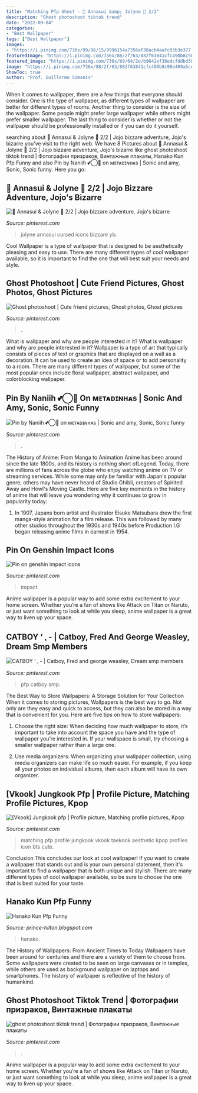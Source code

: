 ```yaml
---
title: "Matching Pfp Ghost - 🌟 Annasui &amp; Jolyne 🌟 2/2"
description: "Ghost photoshoot tiktok trend"
date: "2022-09-04"
categories:
- "Best Wallpaper"
tags: ["Best Wallpaper"]
images:
- "https://i.pinimg.com/736x/99/96/15/9996154a7356af38acb4aafc03b3e377.jpg"
featuredImage: "https://i.pinimg.com/736x/88/2f/63/882f63841cfc490b8c98e409a5cd5047.jpg"
featured_image: "https://i.pinimg.com/736x/b9/64/2e/b9642ef38edcfddbd38ad9cb545629f7.jpg"
image: "https://i.pinimg.com/736x/88/2f/63/882f63841cfc490b8c98e409a5cd5047.jpg"
ShowToc: true
author: "Prof. Guillermo Simonis"
---
```



When it comes to wallpaper, there are a few things that everyone should consider. One is the type of wallpaper, as different types of wallpaper are better for different types of rooms. Another thing to consider is the size of the wallpaper. Some people might prefer large wallpaper while others might prefer smaller wallpaper. The last thing to consider is whether or not the wallpaper should be professionally installed or if you can do it yourself.

	

		
searching about 🌟 Annasui &amp; Jolyne 🌟 2/2 | Jojo bizzare adventure, Jojo&#039;s bizarre you've visit to the right web. We have 8 Pictures about 🌟 Annasui &amp; Jolyne 🌟 2/2 | Jojo bizzare adventure, Jojo&#039;s bizarre like ghost photoshoot tiktok trend | Фотографии призраков, Винтажные плакаты, Hanako Kun Pfp Funny and also Pin by Naniih 💕⃝🐺 on ᴍᴇᴛᴀᴅɪɴʜᴀs | Sonic and amy, Sonic, Sonic funny. Here you go:
		
    
## 🌟 Annasui &amp; Jolyne 🌟 2/2 | Jojo Bizzare Adventure, Jojo&#039;s Bizarre

<img loading=lazy src="https://i.pinimg.com/736x/4a/66/dd/4a66dd46f813b6b13dc25f459ad68b30.jpg" onerror="this.onerror=null;this.src='https://tse3.mm.bing.net/th?id=OIP.6A0MNWokhTdevfZKSTE_GAHaHa&amp;pid=15.1';" alt="🌟 Annasui &amp; Jolyne 🌟 2/2 | Jojo bizzare adventure, Jojo&#039;s bizarre">

_Source: pinterest.com_

>jolyne annasui cursed icons bizzare yb. 

	

Cool Wallpaper is a type of wallpaper that is designed to be aesthetically pleasing and easy to use. There are many different types of cool wallpaper available, so it is important to find the one that will best suit your needs and style.

    
## Ghost Photoshoot | Cute Friend Pictures, Ghost Photos, Ghost Pictures

<img loading=lazy src="https://i.pinimg.com/originals/34/dd/3c/34dd3cb48ea7bfdb9abbf7c1b633a717.jpg" onerror="this.onerror=null;this.src='https://tse1.mm.bing.net/th?id=OIP.QqZU8tDb2Oirvur0vIQUqAHaLH&amp;pid=15.1';" alt="Ghost photoshoot | Cute friend pictures, Ghost photos, Ghost pictures">

_Source: pinterest.com_

>. 

	

What is wallpaper and why are people interested in it?
What is wallpaper and why are people interested in it?
Wallpaper is a type of art that typically consists of pieces of text or graphics that are displayed on a wall as a decoration. It can be used to create an idea of space or to add personality to a room. There are many different types of wallpaper, but some of the most popular ones include floral wallpaper, abstract wallpaper, and colorblocking wallpaper.

    
## Pin By Naniih 💕⃝🐺 On ᴍᴇᴛᴀᴅɪɴʜᴀs | Sonic And Amy, Sonic, Sonic Funny

<img loading=lazy src="https://i.pinimg.com/736x/34/d0/4a/34d04a79afb8ded0e917a04461b430a3.jpg" onerror="this.onerror=null;this.src='https://tse3.mm.bing.net/th?id=OIP.FxB1Uco6d8YofpJw4GVO2QHaHa&amp;pid=15.1';" alt="Pin by Naniih 💕⃝🐺 on ᴍᴇᴛᴀᴅɪɴʜᴀs | Sonic and amy, Sonic, Sonic funny">

_Source: pinterest.com_

>. 

	

The History of Anime: From Manga to Animation
Anime has been around since the late 1800s, and its history is nothing short ofLegend. Today, there are millions of fans across the globe who enjoy watching anime on TV or streaming services. While some may only be familiar with Japan's popular genre, others may have never heard of Studio Ghibli, creators of Spirited Away and Howl's Moving Castle. Here are five key moments in the history of anime that will leave you wondering why it continues to grow in popularity today:
1) In 1907, Japans born artist and illustrator Eisuke Matsubara drew the first manga-style animation for a film release. This was followed by many other studios throughout the 1930s and 1940s before Production I.G began releasing anime films in earnest in 1954.

    
## Pin On Genshin Impact Icons

<img loading=lazy src="https://i.pinimg.com/originals/48/4f/fc/484ffccd1419927ea76f5c3a8936bcb9.jpg" onerror="this.onerror=null;this.src='https://tse2.mm.bing.net/th?id=OIP.gyyIdtFCBzic3YLuAOozjwHaHa&amp;pid=15.1';" alt="Pin on genshin impact icons">

_Source: pinterest.com_

>impact. 

	

Anime wallpaper is a popular way to add some extra excitement to your home screen. Whether you’re a fan of shows like Attack on Titan or Naruto, or just want something to look at while you sleep, anime wallpaper is a great way to liven up your space.

    
## CATBOY ‘ ⹁ - | Catboy, Fred And George Weasley, Dream Smp Members

<img loading=lazy src="https://i.pinimg.com/736x/b9/64/2e/b9642ef38edcfddbd38ad9cb545629f7.jpg" onerror="this.onerror=null;this.src='https://tse4.mm.bing.net/th?id=OIP.rPgJQEJMTflMogzrBBRZaQHaHY&amp;pid=15.1';" alt="CATBOY ‘ ⹁ - | Catboy, Fred and george weasley, Dream smp members">

_Source: pinterest.com_

>pfp catboy smp. 

	

The Best Way to Store Wallpapers: A Storage Solution for Your Collection
When it comes to storing pictures, Wallpapers is the best way to go. Not only are they easy and quick to access, but they can also be stored in a way that is convenient for you. Here are five tips on how to store wallpapers:
1) Choose the right size: When deciding how much wallpaper to store, it’s important to take into account the space you have and the type of wallpaper you’re interested in. If your wallspace is small, try choosing a smaller wallpaper rather than a large one.

2) Use media organizers: When organizing your wallpaper collection, using media organizers can make life so much easier. For example, if you keep all your photos on individual albums, then each album will have its own organizer.

    
## [Vkook] Jungkook Pfp | Profile Picture, Matching Profile Pictures, Kpop

<img loading=lazy src="https://i.pinimg.com/736x/99/96/15/9996154a7356af38acb4aafc03b3e377.jpg" onerror="this.onerror=null;this.src='https://tse2.mm.bing.net/th?id=OIP.WyZYNGvrTS3P8Gx3W5QA7AHaHa&amp;pid=15.1';" alt="[Vkook] Jungkook pfp | Profile picture, Matching profile pictures, Kpop">

_Source: pinterest.com_

>matching pfp profile jungkook vkook taekook aesthetic kpop profiles icon bts cute. 

	

Conclusion
This concludes our look at cool wallpaper! If you want to create a wallpaper that stands out and is your own personal statement, then it's important to find a wallpaper that is both unique and stylish. There are many different types of cool wallpaper available, so be sure to choose the one that is best suited for your taste.

    
## Hanako Kun Pfp Funny

<img loading=lazy src="https://lh6.googleusercontent.com/proxy/oVsnniQUK6g0YLMWb4uUTzoozder-eND0bWSRkssPvomhKlnAOjKNuhZXUsz6jwGRVdhYPiOR9r18jtmVl8rZ24D957c9zFKuazIWK7_DnTEd_wRnekObM9IPJocMKjSKHQLggwJ7S6Ss1k=w1200-h630-p-k-no-nu" onerror="this.onerror=null;this.src='https://tse2.mm.bing.net/th?id=OIP.dOAqzSsMiKiSiDMUtXVQ8wHaHM&amp;pid=15.1';" alt="Hanako Kun Pfp Funny">

_Source: prince-hilton.blogspot.com_

>hanako. 

	

The History of Wallpapers: From Ancient Times to Today
Wallpapers have been around for centuries and there are a variety of them to choose from. Some wallpapers were created to be seen on large canvases or in temples, while others are used as background wallpaper on laptops and smartphones. The history of wallpaper is reflective of the history of humankind.

    
## Ghost Photoshoot Tiktok Trend | Фотографии призраков, Винтажные плакаты

<img loading=lazy src="https://i.pinimg.com/736x/88/2f/63/882f63841cfc490b8c98e409a5cd5047.jpg" onerror="this.onerror=null;this.src='https://tse4.mm.bing.net/th?id=OIP.98g5mii8pkYDLK2edBSWcQHaJ3&amp;pid=15.1';" alt="ghost photoshoot tiktok trend | Фотографии призраков, Винтажные плакаты">

_Source: pinterest.com_

>. 

	

Anime wallpaper is a popular way to add some extra excitement to your home screen. Whether you’re a fan of shows like Attack on Titan or Naruto, or just want something to look at while you sleep, anime wallpaper is a great way to liven up your space.

